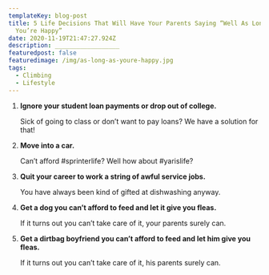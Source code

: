 ```yaml
---
templateKey: blog-post
title: 5 Life Decisions That Will Have Your Parents Saying “Well As Long as
  You’re Happy”
date: 2020-11-19T21:47:27.924Z
description: __________________
featuredpost: false
featuredimage: /img/as-long-as-youre-happy.jpg
tags:
  - Climbing
  - Lifestyle
---
```



1. **Ignore your student loan payments or drop out of college.**

   Sick of going to class or don’t want to pay loans? We have a solution for that!
2. **Move into a car.**

   Can’t afford #sprinterlife? Well how about #yarislife?
3. **Quit your career to work a string of awful service jobs.**

   You have always been kind of gifted at dishwashing anyway.
4. **Get a dog you can’t afford to feed and let it give you fleas.**

   If it turns out you can’t take care of it, your parents surely can.
5. **Get a dirtbag boyfriend you can’t afford to feed and let him give you fleas.**

   If it turns out you can’t take care of it, his parents surely can.
